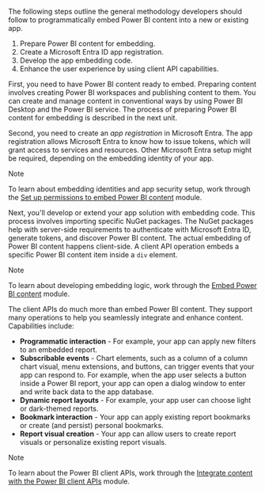 The following steps outline the general methodology developers should follow to programmatically embed Power BI content into a new or existing app.

1. Prepare Power BI content for embedding.
1. Create a Microsoft Entra ID app registration.
1. Develop the app embedding code.
1. Enhance the user experience by using client API capabilities.

First, you need to have Power BI content ready to embed. Preparing content involves creating Power BI workspaces and publishing content to them. You can create and manage content in conventional ways by using Power BI Desktop and the Power BI service. The process of preparing Power BI content for embedding is described in the next unit.

Second, you need to create an *app registration* in Microsoft Entra. The app registration allows Microsoft Entra to know how to issue tokens, which will grant access to services and resources. Other Microsoft Entra setup might be required, depending on the embedding identity of your app.

> [!NOTE]
> To learn about embedding identities and app security setup, work through the [Set up permissions to embed Power BI content](/training/modules/power-bi-embedded-permissions-content/?azure-portal=true) module.

Next, you'll develop or extend your app solution with embedding code. This process involves importing specific NuGet packages. The NuGet packages help with server-side requirements to authenticate with Microsoft Entra ID, generate tokens, and discover Power BI content. The actual embedding of Power BI content happens client-side. A client API operation embeds a specific Power BI content item inside a `div` element.

> [!NOTE]
> To learn about developing embedding logic, work through the [Embed Power BI content](/training/modules/power-bi-embedded-content/?azure-portal=true) module.

The client APIs do much more than embed Power BI content. They support many operations to help you seamlessly integrate and enhance content. Capabilities include:

- **Programmatic interaction** - For example, your app can apply new filters to an embedded report.
- **Subscribable events** - Chart elements, such as a column of a column chart visual, menu extensions, and buttons, can trigger events that your app can respond to. For example, when the app user selects a button inside a Power BI report, your app can open a dialog window to enter and write back data to the app database.
- **Dynamic report layouts** - For example, your app user can choose light or dark-themed reports.
- **Bookmark interaction** - Your app can apply existing report bookmarks or create (and persist) personal bookmarks.
- **Report visual creation** - Your app can allow users to create report visuals or personalize existing report visuals.

> [!NOTE]
> To learn about the Power BI client APIs, work through the [Integrate content with the Power BI client APIs](/training/modules/power-bi-embedded-integrate/?azure-portal=true) module.
